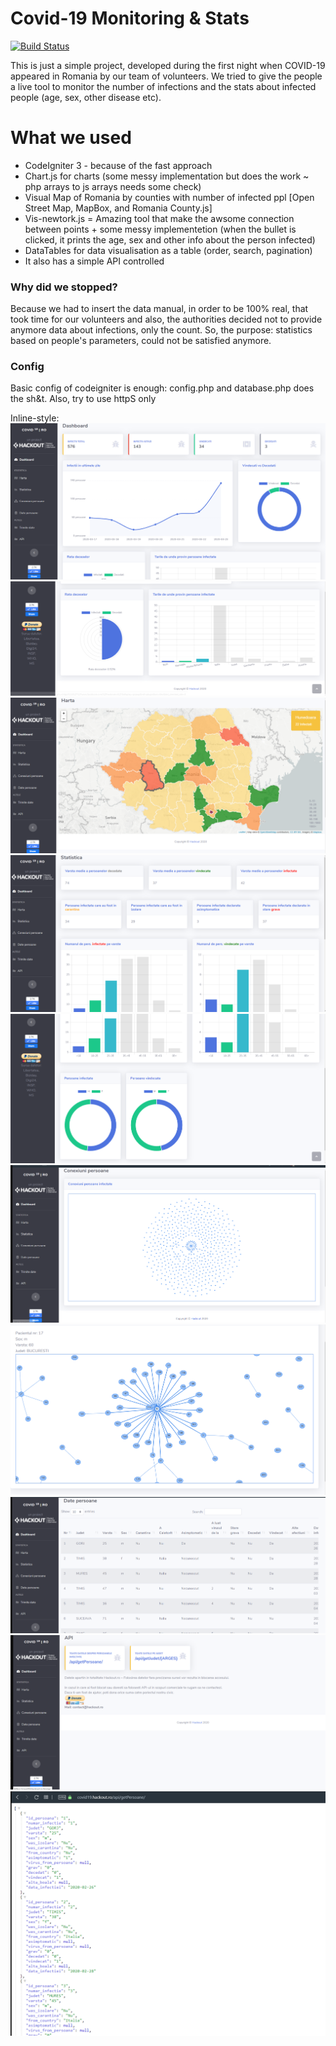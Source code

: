 # Covid-19 Monitoring & Stats


[![Build Status](https://travis-ci.org/joemccann/dillinger.svg?branch=master)](https://zamolxis.org)

This is just a simple project, developed during the first night when COVID-19 appeared in Romania by our team of volunteers.
We tried to give the people a live tool to monitor the number of infections and the stats about infected people (age, sex, other disease etc).


# What we used

  - CodeIgniter 3 - because of the fast approach
  - Chart.js for charts (some messy implementation but does the work ~ php arrays to js arrays needs some check)
  - Visual Map of Romania by counties with number of infected ppl [Open Street Map, MapBox, and Romania County.js]
  - Vis-newtork.js = Amazing tool that make the awsome connection between points + some messy implementetion (when the bullet is clicked, it prints the age, sex and other info about the person infected)
  - DataTables for data visualisation as a table (order, search, pagination)
  - It also has a simple API controlled


### Why did we stopped?

Because we had to insert the data manual, in order to be 100% real, that took time for our volunteers and also, the authorities decided not to provide anymore data about infections, only the count. So, the purpose: statistics based on people's parameters, could not be satisfied anymore.

### Config

Basic config of codeigniter is enough: config.php and database.php does the sh&t. Also, try to use httpS only

Inline-style: 
![alt text](https://raw.githubusercontent.com/ZamolxisInc/covid19.hackout.ro/master/git-imgs/1.PNG "Pic")
![alt text](https://raw.githubusercontent.com/ZamolxisInc/covid19.hackout.ro/master/git-imgs/2.PNG "Pic")
![alt text](https://raw.githubusercontent.com/ZamolxisInc/covid19.hackout.ro/master/git-imgs/3.PNG "Pic")
![alt text](https://raw.githubusercontent.com/ZamolxisInc/covid19.hackout.ro/master/git-imgs/4.PNG "Pic")
![alt text](https://raw.githubusercontent.com/ZamolxisInc/covid19.hackout.ro/master/git-imgs/5.PNG "Pic")
![alt text](https://raw.githubusercontent.com/ZamolxisInc/covid19.hackout.ro/master/git-imgs/6.PNG "Pic")
![alt text](https://raw.githubusercontent.com/ZamolxisInc/covid19.hackout.ro/master/git-imgs/7.PNG "Pic")
![alt text](https://raw.githubusercontent.com/ZamolxisInc/covid19.hackout.ro/master/git-imgs/8.PNG "Pic")
![alt text](https://raw.githubusercontent.com/ZamolxisInc/covid19.hackout.ro/master/git-imgs/9.PNG "Pic")
![alt text](https://raw.githubusercontent.com/ZamolxisInc/covid19.hackout.ro/master/git-imgs/10.PNG "Pic")
